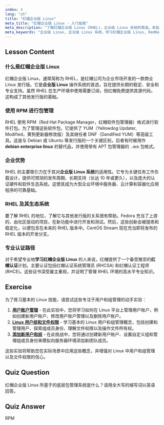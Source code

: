 ```yaml
---
index: 4
lang: "zh"
title: "红帽企业版 Linux"
meta_title: "红帽企业版 Linux - 入门指南"
meta_description: "了解红帽企业版 Linux (RHEL)，企业级 Linux 系统的首选。本指南涵盖 RHEL 基础知识、其 RPM 包管理器及其在企业环境中的作用。了解为什么 RHEL 是稳定且安全的服务器操作系统。"
meta_keywords: "企业级 Linux, 企业级 Linux 系统，学习红帽企业版 Linux, RedHat 认证，RHEL, 红帽，RPM, YUM, DNF, Linux 服务器"
---
```


## Lesson Content

### 什么是红帽企业版 Linux

红帽企业版 Linux，通常简称为 RHEL，是红帽公司为企业市场开发的一款商业 Linux 发行版。它是**企业版 Linux** 操作系统的首选，旨在提供长期的稳定、安全和专业支持。虽然 RHEL 在生产环境中使用需要订阅，但红帽免费提供其源代码，这构成了其他发行版的基础。

### 使用 RPM 进行包管理

RHEL 使用 RPM（Red Hat Package Manager，红帽软件包管理器）格式进行软件打包。为了管理这些软件包，它提供了 YUM（Yellowdog Updater, Modified，黄狗更新器修改版）及其继任者 DNF（Dandified YUM）等高级工具。这是与 Debian 或 Ubuntu 等发行版的一个关键区别，后者有时被用作 **debian enterprise linux** 的替代品，并使用带有 APT 包管理器的 `.deb` 包格式。

### 企业优势

RHEL 的主要吸引力在于其对**企业版 Linux 系统**的适用性。它专为关键任务工作负载设计，提供可预测的发布周期、长期支持（长达 10 年或更久），以及庞大的认证硬件和软件生态系统。这使其成为大型企业环境中服务器、云计算和容器化应用程序的可靠基础。

### RHEL 及其生态系统

要了解 RHEL 的地位，了解它与其他发行版的关系很有帮助。Fedora 充当了上游的、由社区驱动的项目，在新功能中进行开发和测试。然后，这些创新会被提炼和稳定化，以便包含在未来的 RHEL 版本中。CentOS Stream 现在充当即将发布的 RHEL 版本的开发分支。

### 专业认证路径

对于希望专业地**学习红帽企业版 Linux** 的人来说，红帽提供了一个备受推崇的**红帽认证**计划。主要认证包括红帽认证系统管理员 (RHCSA) 和红帽认证工程师 (RHCE)。这些证书深受雇主重视，并证明了管理 RHEL 环境的高水平专业知识。

## Exercise

为了练习基本的 Linux 技能，请尝试这些专注于用户和组管理的动手实验：

1. **[用户账户管理](https://labex.io/zh/labs/linux-user-account-management-49)** - 在此实验中，您将学习如何在 Linux 平台上管理用户账户，例如创建新用户账户、修改用户账户管理以及删除用户账户。
2. **[Linux 用户组和文件权限](https://labex.io/zh/labs/linux-linux-user-group-and-file-permissions-18002)** - 学习基本的 Linux 用户和组管理概念，包括创建和管理用户、探索组成员身份、理解文件权限以及操作文件所有权。
3. **[添加新用户和组](https://labex.io/zh/labs/linux-add-new-user-and-group-17987)** - 在此挑战中，您将通过创建新用户账户、设置自定义组和管理组成员身份来模拟向服务器环境添加新团队成员。

这些实验将帮助您在实际场景中应用这些概念，并增强对 Linux 中用户和组管理以及文件权限的信心。

## Quiz Question

红帽企业版 Linux 所基于的底层包管理系统是什么？请用全大写的缩写词以英语回答。

## Quiz Answer

RPM
